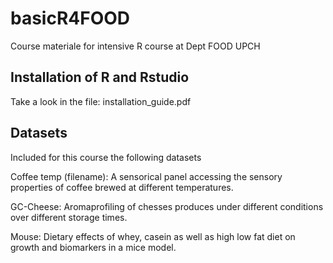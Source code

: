 # basicR4FOOD
Course materiale for intensive R course at Dept FOOD UPCH 

## Installation of R and Rstudio
Take a look in the file: installation_guide.pdf

## Datasets
Included for this course the following datasets

Coffee temp (filename): A sensorical panel accessing the sensory properties of coffee brewed at different temperatures. 

GC-Cheese: Aromaprofiling of chesses produces under different conditions over different storage times. 

Mouse: Dietary effects of whey, casein as well as high low fat diet on growth and biomarkers in a mice model. 




